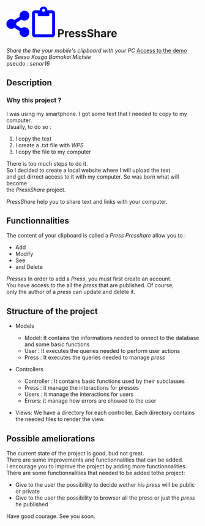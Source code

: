 # ![Logo PressShare](svg/share-alt.svg) ![Logo PressShare](svg/clipboard.svg) PressShare
*Share the the your mobile's clipboard with your PC* [Access to the demo](https://presshare.000webhost.com)  
By *Sesso Kosga Bamokaï Michée*  
pseudo : *senor16*
  

## Description
### Why this project ?
I was using my smartphone. I got some text that I needed to copy to  my computer.  
Usually, to do so :
1. I copy the text
2. I create a .txt file with *WPS*
3. I copy the file to my computer  

There is too much steps to do it.   
So I decided to create a local website where I will upload the text  
and get dirrect access to it with my computer. So was born what will become  
the *PressShare* project.  
    
*PressShare* help you to share text and links with your computer. 

## Functionnalities
The content of your clipboard is called a *Press*
*Presshare* allow you to :
- Add
- Modify
- See
- and Delete  

*Presses* 
In order to add a *Press*, you must first create an account.  
You have access to the all the *press* that are published. Of course,  
only the author of a *press* can update and delete it.
    

## Structure of the project

* Models
    - Model: It contains the informations needed to onnect to the database  
     and some basic functions   
    - User : It executes the queries needed to perform user actions  
    - Press : It executes the queries needed to manage *press*

* Controllers
    - Controller : It contains basic functions used by their subclasses
    - Press : it manage the interactions for presses
    - Users : it manage the interactions for users
    - Errors: it manage how errors are showed to the user
* Views:
    We have a directory for each controller. Each directory contains   
    the needed files to render the view. 

## Possible ameliorations
The current state of the project is good, bud not great.  
There are some improvements and functionnalities that can be added.  
I encourage you to improve the project by adding more functionnalities.  
There are some functionnalities that needed to be added tothe project:
* Give to the user the possibility to decide wether his *press* will be public or private
* Give to the user the possibility to browser all the press or just the *press* he published 

Have good courage. See you soon.